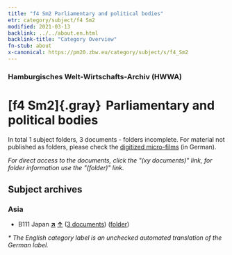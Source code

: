 ```yaml
---
title: "f4 Sm2 Parliamentary and political bodies"
etr: category/subject/f4 Sm2
modified: 2021-03-13
backlink: ../../about.en.html
backlink-title: "Category Overview"
fn-stub: about
x-canonical: https://pm20.zbw.eu/category/subject/s/f4_Sm2
---
```


### Hamburgisches Welt-Wirtschafts-Archiv (HWWA)
# [f4 Sm2]{.gray}&#8201; Parliamentary and political bodies&#160; 





In total 1 subject folders, 3 documents - folders incomplete.
For material not published as folders, please check the [digitized micro-films](/film/h1_sh.de.html) (in German).

_For direct access to the documents, click the "(xy documents)" link, for folder information use the "(folder)" link._

## Subject archives



### Asia

- B111 Japan [**&nearr;**](../../../geo/i/141272/about.en.html "Japan (all folders)") [**&uarr;**](../../../geo/about.en.html#B111 "Country category system") (<a href="https://pm20.zbw.eu/dfgview/sh/141272,163671" title="about: Japan : Parliamentary and political bodies" target="_blank">3 documents</a>) ([folder](../../../../folder/sh/1412xx/141272/1636xx/163671/about.en.html))


_* The English category label is an unchecked automated translation of the German label._

